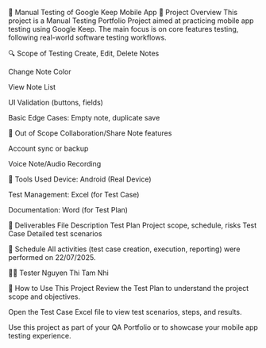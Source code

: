 📱 Manual Testing of Google Keep Mobile App
📝 Project Overview
This project is a Manual Testing Portfolio Project aimed at practicing mobile app testing using Google Keep. The main focus is on core features testing, following real-world software testing workflows.

🔍 Scope of Testing
Create, Edit, Delete Notes

Change Note Color

View Note List

UI Validation (buttons, fields)

Basic Edge Cases: Empty note, duplicate save

🚫 Out of Scope
Collaboration/Share Note features

Account sync or backup

Voice Note/Audio Recording

🧰 Tools Used
Device: Android (Real Device)

Test Management: Excel (for Test Case)

Documentation: Word (for Test Plan)

📂 Deliverables
File	Description
Test Plan	Project scope, schedule, risks
Test Case	Detailed test scenarios

📅 Schedule
All activities (test case creation, execution, reporting) were performed on 22/07/2025.

👩‍💻 Tester
Nguyen Thi Tam Nhi

🚀 How to Use This Project
Review the Test Plan to understand the project scope and objectives.

Open the Test Case Excel file to view test scenarios, steps, and results.

Use this project as part of your QA Portfolio or to showcase your mobile app testing experience.